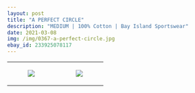 ```yaml
---
layout: post
title: "A PERFECT CIRCLE"
description: "MEDIUM | 100% Cotton | Bay Island Sportswear"
date: 2021-03-08
img: /img/0367-a-perfect-circle.jpg
ebay_id: 233925078117
---
```




<table style="width:100%;"><tr><td style="vertical-align:top;">
      <figure class="tmblr-full" data-orig-height="2048" data-orig-width="1365" data-orig-src="https://concertshirts.netlify.app/shirts/0367/0367-01.jpg"><img src="https://64.media.tumblr.com/6d7c23744f7066516c51c8cc1f034bf8/182aeb2215a2d376-8c/s540x810/53ca3f6a7e14cf4e9da2728ac4c2792e50138ebe.jpg" data-orig-height="2048" data-orig-width="1365" data-orig-src="https://concertshirts.netlify.app/shirts/0367/0367-01.jpg"/></figure></td>
    <td style="vertical-align:top;">
      <figure class="tmblr-full" data-orig-height="2048" data-orig-width="1365" data-orig-src="https://concertshirts.netlify.app/shirts/0367/0367-02.jpg"><img src="https://64.media.tumblr.com/685ef65c9755bc0834ed47bbe2c4a72d/182aeb2215a2d376-bf/s540x810/b2c3bee6793eac6b856597f8a0821cf2129a0050.jpg" data-orig-height="2048" data-orig-width="1365" data-orig-src="https://concertshirts.netlify.app/shirts/0367/0367-02.jpg"/></figure></td>
  </tr></table>
